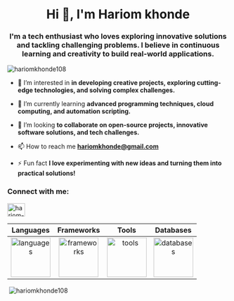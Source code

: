 <h1 align="center">Hi 👋, I'm Hariom khonde</h1>
<h3 align="center">I'm a tech enthusiast who loves exploring innovative solutions and tackling challenging problems. I believe in continuous learning and creativity to build real-world applications.</h3>

<p align="left"> <img src="https://komarev.com/ghpvc/?username=hariomkhonde108&label=Profile%20views&color=0e75b6&style=flat" alt="hariomkhonde108" /> </p>

- 👀 I’m interested in **in developing creative projects, exploring cutting-edge technologies, and solving complex challenges.**

- 🌱 I’m currently learning **advanced programming techniques, cloud computing, and automation scripting.**

- 💞️ I’m looking **to collaborate on open-source projects, innovative software solutions, and tech challenges.**

- 📫 How to reach me **hariomkhonde@gmail.com**

- ⚡ Fun fact **I love experimenting with new ideas and turning them into practical solutions!**

<h3 align="left">Connect with me:</h3>
<p align="left">
  <a href="https://www.linkedin.com/in/hariom-khonde" target="_blank">
    <img align="center" src="https://raw.githubusercontent.com/rahuldkjain/github-profile-readme-generator/master/src/images/icons/Social/linked-in-alt.svg" alt="hariom-khonde" height="30" width="40" />
  </a>
</p>


| Languages | Frameworks | Tools |  Databases | 
|:---------:|:------------------:|:---:|:---------:|
| <img src="https://skillicons.dev/icons?i=c,cpp,python,java,javascript,matlab,html,css&perline=4" alt="languages" height="90"/> | <img src="https://skillicons.dev/icons?i=flask,react,tailwind,vite,express,fastapi,django,nextjs,bootstrap&perline=5" alt="frameworks" height="90"/> | <img src="https://skillicons.dev/icons?i=postman,docker,wasm,git,bash,kali,figma,linux&perline=4" alt="tools" height="90"/>| <img src="https://skillicons.dev/icons?i=mongo,mysql&perline=2" alt="databases" height="90"/> |

<p>&nbsp;<img align="center" src="https://github-readme-stats.vercel.app/api?username=hariomkhonde108&show_icons=true&locale=en" alt="hariomkhonde108" /></p>
